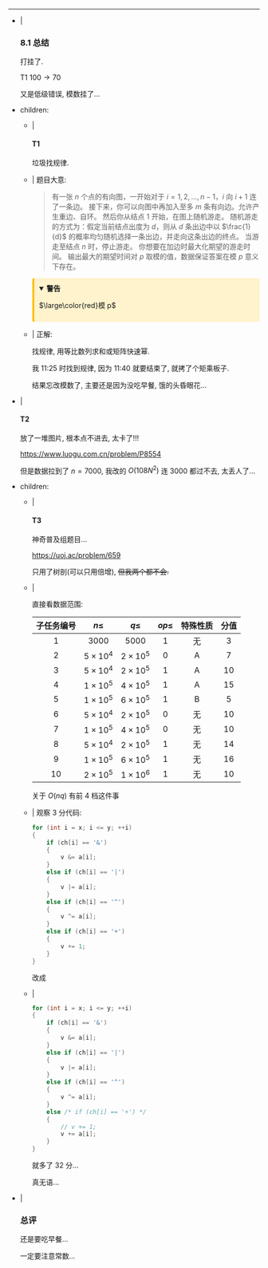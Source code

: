 ---
- |
    ### 8.1 总结

    打挂了.

    T1 $100\to70$

    又是低级错误, 模数挂了...

- children:
    - |
        #### T1

        垃圾找规律.

    - |
        题目大意:

        > 有一张 $n$ 个点的有向图，一开始对于 $i=1,2,\dots,n-1$，$i$ 向 $i+1$ 连了一条边。
        接下来，你可以向图中再加入至多 $m$ 条有向边。允许产生重边、自环。
        然后你从结点 $1$ 开始，在图上随机游走。
        随机游走的方式为：假定当前结点出度为 $d$，则从 $d$ 条出边中以 $\frac{1}{d}$ 的概率均匀随机选择一条出边，并走向这条出边的终点。
        当游走至结点 $n$ 时，停止游走。
        你想要在加边时最大化期望的游走时间。
        输出最大的期望时间对 $p$ 取模的值，数据保证答案在模 $p$ 意义下存在。

        <div class="warning" style="
            background-color: #fff3cd;
            border-left: 4px solid #ffc107;
            padding: 10px;
            margin: 10px 0;
            border-radius: 4px;
        ">
        <details open>
        <summary style="font-weight: bold; cursor: pointer;">警告</summary>
        <div style="margin-top: 10px;">

        $\large\color{red}模 p$
        </div>
        </details>
        </div>

    - |
        正解:

        找规律, 用等比数列求和或矩阵快速幂.

        我 11:25 时找到规律, 因为 11:40 就要结束了, 就拷了个矩乘板子.

        结果忘改模数了, 主要还是因为没吃早餐, 饿的头昏眼花...

- |
    #### T2

    放了一堆图片, 根本点不进去, 太卡了!!!

    https://www.luogu.com.cn/problem/P8554

    但是数据拉到了 $n=7000$, 我改的 $O(108N^2)$ 连 $3000$ 都过不去, 太丢人了...

- children:
    - |
        #### T3

        神奇普及组题目...

        https://uoj.ac/problem/659

        只用了树剖(可以只用倍增), ~~但我两个都不会.~~

    - |

        直接看数据范围:

        | 子任务编号 |    $n \leq$     |    $q \leq$     | $op \leq$ |  特殊性质  | 分值  |
        | :--------: | :-------------: | :-------------: | :-------: | :--------: | :---: |
        |    $1$     |     $3000$      |     $5000$      |    $1$    |     无     |  $3$  |
        |    $2$     | $5 \times 10^4$ | $2 \times 10^5$ |    $0$    | $\text{A}$ |  $7$  |
        |    $3$     | $5 \times 10^4$ | $2 \times 10^5$ |    $1$    | $\text{A}$ | $10$  |
        |    $4$     | $1\times 10^5$  | $4 \times 10^5$ |    $1$    | $\text{A}$ | $15$  |
        |    $5$     | $1\times 10^5$  | $6 \times 10^5$ |    $1$    | $\text{B}$ |  $5$  |
        |    $6$     | $5 \times 10^4$ | $2 \times 10^5$ |    $0$    |     无     | $10$  |
        |    $7$     | $1\times 10^5$  | $4 \times 10^5$ |    $0$    |     无     | $10$  |
        |    $8$     | $5 \times 10^4$ | $2 \times 10^5$ |    $1$    |     无     | $14$  |
        |    $9$     | $1\times 10^5$  | $6 \times 10^5$ |    $1$    |     无     | $16$  |
        |    $10$    | $2\times 10^5$  | $1 \times 10^6$ |    $1$    |     无     | $10$  |

        关于 $O(nq)$ 有前 $4$ 档这件事

    - |
        观察 $3$ 分代码:

        ```cpp
        for (int i = x; i <= y; ++i)
        {
            if (ch[i] == '&')
            {
                v &= a[i];
            }
            else if (ch[i] == '|')
            {
                v |= a[i];
            }
            else if (ch[i] == '^')
            {
                v ^= a[i];
            }
            else if (ch[i] == '+')
            {
                v += 1;
            }
        }
        ```

        改成

    - |

        ```cpp
        for (int i = x; i <= y; ++i)
        {
            if (ch[i] == '&')
            {
                v &= a[i];
            }
            else if (ch[i] == '|')
            {
                v |= a[i];
            }
            else if (ch[i] == '^')
            {
                v ^= a[i];
            }
            else /* if (ch[i] == '+') */
            {
                // v += 1;
                v += a[i];
            }
        }
        ```

        就多了 $32$ 分...

        真无语...

- |
    ### 总评

    还是要吃早餐...

    一定要注意常数...
